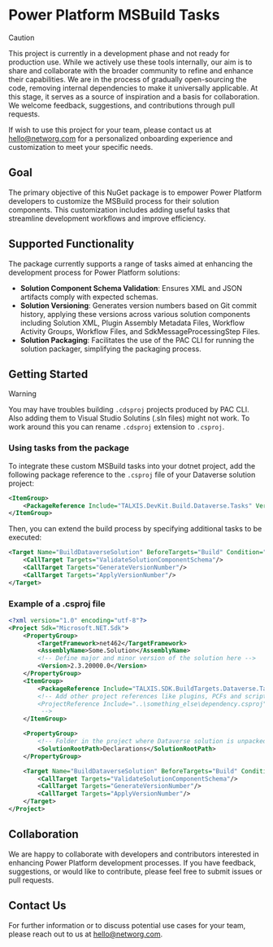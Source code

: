 # Power Platform MSBuild Tasks

> [!CAUTION]
> This project is currently in a development phase and not ready for production use.
> While we actively use these tools internally, our aim is to share and collaborate with the broader community to refine and enhance their capabilities.
> We are in the process of gradually open-sourcing the code, removing internal dependencies to make it universally applicable.
> At this stage, it serves as a source of inspiration and a basis for collaboration.
> We welcome feedback, suggestions, and contributions through pull requests.

If wish to use this project for your team, please contact us at hello@networg.com for a personalized onboarding experience and customization to meet your specific needs.

## Goal

The primary objective of this NuGet package is to empower Power Platform developers to customize the MSBuild process for their solution components. This customization includes adding useful tasks that streamline development workflows and improve efficiency.

## Supported Functionality

The package currently supports a range of tasks aimed at enhancing the development process for Power Platform solutions:

- **Solution Component Schema Validation**: Ensures XML and JSON artifacts comply with expected schemas.
- **Solution Versioning**: Generates version numbers based on Git commit history, applying these versions across various solution components including Solution XML, Plugin Assembly Metadata Files, Workflow Activity Groups, Workflow Files, and SdkMessageProcessingStep Files.
- **Solution Packaging**: Facilitates the use of the PAC CLI for running the solution packager, simplifying the packaging process.

## Getting Started

> [!WARNING]  
> You may have troubles building `.cdsproj` projects produced by PAC CLI. Also adding them to Visual Studio Solutins (.sln files) might not work. To work around this you can rename `.cdsproj` extension to `.csproj`.

### Using tasks from the package
To integrate these custom MSBuild tasks into your dotnet project, add the following package reference to the `.csproj` file of your Dataverse solution project:

```xml
<ItemGroup>
    <PackageReference Include="TALXIS.DevKit.Build.Dataverse.Tasks" Version="0.*" />
</ItemGroup>
```

Then, you can extend the build process by specifying additional tasks to be executed:

```xml
<Target Name="BuildDataverseSolution" BeforeTargets="Build" Condition="Exists('$(ProjectDir)$(SolutionRootPath)\Other\Solution.xml')">
    <CallTarget Targets="ValidateSolutionComponentSchema"/>
    <CallTarget Targets="GenerateVersionNumber"/>
    <CallTarget Targets="ApplyVersionNumber"/>
</Target>
```

### Example of a .csproj file
```xml
<?xml version="1.0" encoding="utf-8"?>
<Project Sdk="Microsoft.NET.Sdk">
    <PropertyGroup>
        <TargetFramework>net462</TargetFramework>
        <AssemblyName>Some.Solution</AssemblyName>
        <!-- Define major and minor version of the solution here -->
        <Version>2.3.20000.0</Version>
    </PropertyGroup>
    <ItemGroup>
        <PackageReference Include="TALXIS.SDK.BuildTargets.Dataverse.Tasks" Version="3.*" />
        <!-- Add other project references like plugins, PCFs and scripts here...
        <ProjectReference Include="..\something_else\dependency.csproj" />
         -->
    </ItemGroup>

    <PropertyGroup>
        <!-- Folder in the project where Dataverse solution is unpacked -->
        <SolutionRootPath>Declarations</SolutionRootPath>
    </PropertyGroup>

    <Target Name="BuildDataverseSolution" BeforeTargets="Build" Condition="Exists('$(ProjectDir)$(SolutionRootPath)\Other\Solution.xml')">
        <CallTarget Targets="ValidateSolutionComponentSchema"/>
        <CallTarget Targets="GenerateVersionNumber"/>
        <CallTarget Targets="ApplyVersionNumber"/>
    </Target>
</Project>
```

## Collaboration
We are happy to collaborate with developers and contributors interested in enhancing Power Platform development processes. If you have feedback, suggestions, or would like to contribute, please feel free to submit issues or pull requests.

## Contact Us
For further information or to discuss potential use cases for your team, please reach out to us at hello@networg.com.
